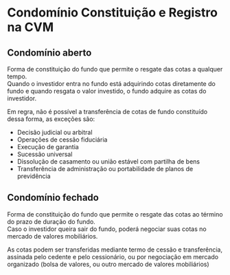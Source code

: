 # Condomínio Constituição e Registro na CVM

## Condomínio aberto
Forma de constituição do fundo que permite o resgate das cotas a qualquer tempo.<br>Quando o investidor entra no fundo está adquirindo cotas diretamente do fundo e quando resgata o valor investido, o fundo adquire as cotas do investidor.

Em regra, não é possível a transferência de cotas de fundo constituído dessa forma, as exceções são:
- Decisão judicial ou arbitral
- Operações de cessão fiduciária
- Execução de garantia
- Sucessão universal
- Dissolução de casamento ou união estável com partilha de bens
- Transferência de administração ou portabilidade de planos de previdência

## Condomínio fechado
Forma de constituição do fundo que permite o resgate das cotas ao término do prazo de duração do fundo.<br> Caso o investidor queira sair do fundo, poderá negociar suas cotas no mercado de valores mobiliários.

As cotas podem ser transferidas mediante termo de cessão e transferência, assinada pelo cedente e pelo cessionário, ou por negociação em mercado organizado (bolsa de valores, ou outro mercado de valores mobiliários)